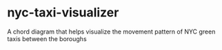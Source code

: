 # nyc-taxi-visualizer
A chord diagram that helps visualize the movement pattern of NYC green taxis between the boroughs
